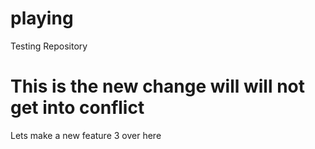 # playing
Testing Repository

# This is the new change will will not get into conflict
Lets make a new feature 3 over here 